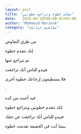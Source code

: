 ```yaml
---
layout: post
title: "تقدّم خطوة وتراجع خطوتين"
date:   2024-04-10T00:00:01+03:00
author: "Mahmoud Marzouk"
category: "مفاهيم حياتيّة"
---
```



من طرق التفاوض

إنك تتقدم خطوة

ثم تتراجع عنها

فيبدو للناس أنك تراجعت

فلا يستطيعون إرجاعك خطوة أخرى

.

فيه أخبث من كده

إنك تتقدم خطوتين وتتراجع خطوة

فيبدو للناس أنك تراجعت عن حقك

بينما أنت في الحقيقة تقدمت خطوة
